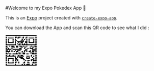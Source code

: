 #Welcome to my Expo Pokedex App 👋

This is an [Expo](https://expo.dev) project created with [`create-expo-app`](https://www.npmjs.com/package/create-expo-app).

You can download the App and scan this QR code to see what I did : 

<img src="assets/images/QRcode.png" height="100" width = 100>